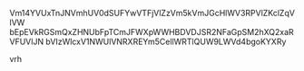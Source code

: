 Vm14YVUxTnJNVmhUV0dSUFYwVTFjVlZzVm5kVmJGcHlWV3RPVlZKclZqVlVW
bEpEVkRGSmQxZHNUbFpTCmJFWXpWWHBDVDJSR2NFaGpSM2hXQ2xaRVFUVlJN
bVIzWlcxV1NWUlVNRXREYm5CellWRTlQUW9LWVd4bgoKYXRy

vrh